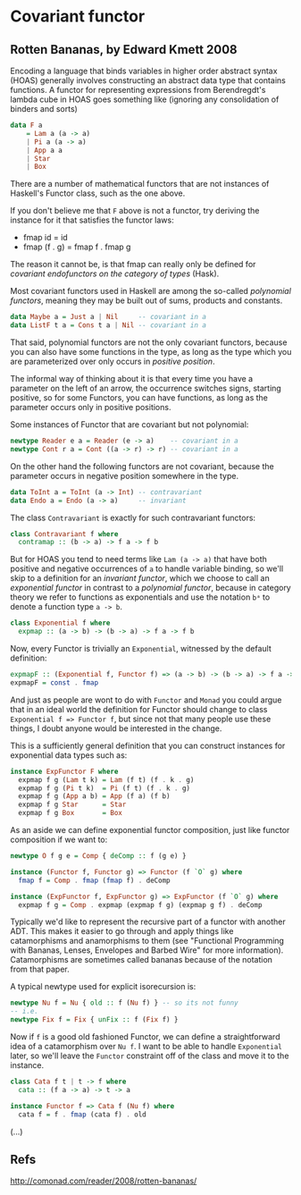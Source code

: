 # Covariant functor

## Rotten Bananas, by Edward Kmett 2008

Encoding a language that binds variables in higher order abstract syntax (HOAS) generally involves constructing an abstract data type that contains functions. A functor for representing expressions from Berendregdt's lambda cube in HOAS goes something like (ignoring any consolidation of binders and sorts)

```hs
data F a
    = Lam a (a -> a)
    | Pi a (a -> a)
    | App a a
    | Star
    | Box
```

There are a number of mathematical functors that are not instances of Haskell's Functor class, such as the one above.

If you don't believe me that `F` above is not a functor, try deriving the instance for it that satisfies the functor laws:
- fmap id = id
- fmap (f . g) = fmap f . fmap g

The reason it cannot be, is that fmap can really only be defined for *covariant endofunctors on the category of types* (Hask).

Most covariant functors used in Haskell are among the so-called *polynomial functors*, meaning they may be built out of sums, products and constants.

```hs
data Maybe a = Just a | Nil     -- covariant in a
data ListF t a = Cons t a | Nil -- covariant in a
```

That said, polynomial functors are not the only covariant functors, because you can also have some functions in the type, as long as the type which you are parameterized over only occurs in *positive position*.

The informal way of thinking about it is that every time you have a parameter on the left of an arrow, the occurrence switches signs, starting positive, so for some Functors, you can have functions, as long as the parameter occurs only in positive positions.

Some instances of Functor that are covariant but not polynomial:

```hs
newtype Reader e a = Reader (e -> a)    -- covariant in a
newtype Cont r a = Cont ((a -> r) -> r) -- covariant in a
```

On the other hand the following functors are not covariant, because the parameter occurs in negative position somewhere in the type.

```hs
data ToInt a = ToInt (a -> Int) -- contravariant
data Endo a = Endo (a -> a)     -- invariant
```

The class `Contravariant` is exactly for such contravariant functors:

```hs
class Contravariant f where
  contramap :: (b -> a) -> f a -> f b
```

But for HOAS you tend to need terms like `Lam (a -> a)` that have both positive and negative occurrences of `a` to handle variable binding, so we'll skip to a definition for an *invariant functor*, which we choose to call an *exponential functor* in contrast to a *polynomial functor*, because in category theory we refer to functions as exponentials and use the notation `bᵃ` to denote a function type `a -> b`.

```hs
class Exponential f where
  expmap :: (a -> b) -> (b -> a) -> f a -> f b
```

Now, every Functor is trivially an `Exponential`, witnessed by the default definition:

```hs
expmapF :: (Exponential f, Functor f) => (a -> b) -> (b -> a) -> f a -> f b
expmapF = const . fmap
```

And just as people are wont to do with `Functor` and `Monad` you could argue that in an ideal world the definition for Functor should change to class `Exponential f => Functor f`, but since not that many people use these things, I doubt anyone would be interested in the change.

This is a sufficiently general definition that you can construct instances for exponential data types such as:

```hs
instance ExpFunctor F where
  expmap f g (Lam t k) = Lam (f t) (f . k . g)
  expmap f g (Pi t k)  = Pi (f t) (f . k . g)
  expmap f g (App a b) = App (f a) (f b)
  expmap f g Star      = Star
  expmap f g Box       = Box
```

As an aside we can define exponential functor composition, just like functor composition if we want to:

```hs
newtype O f g e = Comp { deComp :: f (g e) }

instance (Functor f, Functor g) => Functor (f `O` g) where
  fmap f = Comp . fmap (fmap f) . deComp

instance (ExpFunctor f, ExpFunctor g) => ExpFunctor (f `O` g) where
  expmap f g = Comp . expmap (expmap f g) (expmap g f) . deComp
```


Typically we'd like to represent the recursive part of a functor with another ADT. This makes it easier to go through and apply things like catamorphisms and anamorphisms to them (see "Functional Programming with Bananas, Lenses, Envelopes and Barbed Wire" for more information). Catamorphisms are sometimes called bananas because of the notation from that paper.

A typical newtype used for explicit isorecursion is:

```hs
newtype Nu f = Nu { old :: f (Nu f) } -- so its not funny
-- i.e.
newtype Fix f = Fix { unFix :: f (Fix f) }
```

Now if `f` is a good old fashioned Functor, we can define a straightforward idea of a catamorphism over `Nu f`. I want to be able to handle `Exponential` later, so we'll leave the `Functor` constraint off of the class and move it to the instance.

```hs
class Cata f t | t -> f where
  cata :: (f a -> a) -> t -> a

instance Functor f => Cata f (Nu f) where
  cata f = f . fmap (cata f) . old
```


(...)



## Refs

http://comonad.com/reader/2008/rotten-bananas/
